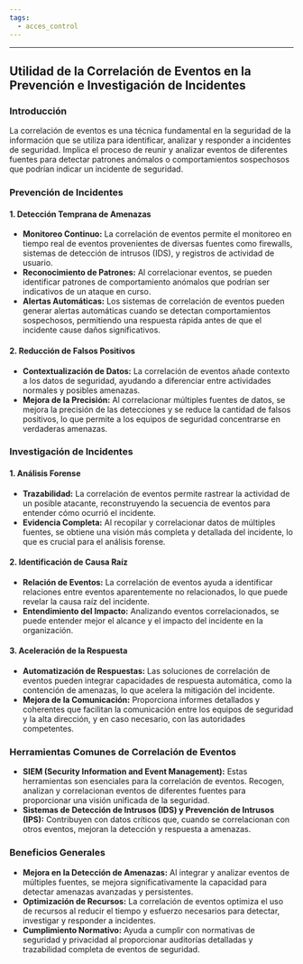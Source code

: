 ```yaml
---
tags:
  - acces_control
---
```


---

## Utilidad de la Correlación de Eventos en la Prevención e Investigación de Incidentes

### Introducción
La correlación de eventos es una técnica fundamental en la seguridad de la información que se utiliza para identificar, analizar y responder a incidentes de seguridad. Implica el proceso de reunir y analizar eventos de diferentes fuentes para detectar patrones anómalos o comportamientos sospechosos que podrían indicar un incidente de seguridad.

### Prevención de Incidentes

#### 1. Detección Temprana de Amenazas
- **Monitoreo Continuo:** La correlación de eventos permite el monitoreo en tiempo real de eventos provenientes de diversas fuentes como firewalls, sistemas de detección de intrusos (IDS), y registros de actividad de usuario.
- **Reconocimiento de Patrones:** Al correlacionar eventos, se pueden identificar patrones de comportamiento anómalos que podrían ser indicativos de un ataque en curso.
- **Alertas Automáticas:** Los sistemas de correlación de eventos pueden generar alertas automáticas cuando se detectan comportamientos sospechosos, permitiendo una respuesta rápida antes de que el incidente cause daños significativos.

#### 2. Reducción de Falsos Positivos
- **Contextualización de Datos:** La correlación de eventos añade contexto a los datos de seguridad, ayudando a diferenciar entre actividades normales y posibles amenazas.
- **Mejora de la Precisión:** Al correlacionar múltiples fuentes de datos, se mejora la precisión de las detecciones y se reduce la cantidad de falsos positivos, lo que permite a los equipos de seguridad concentrarse en verdaderas amenazas.

### Investigación de Incidentes

#### 1. Análisis Forense
- **Trazabilidad:** La correlación de eventos permite rastrear la actividad de un posible atacante, reconstruyendo la secuencia de eventos para entender cómo ocurrió el incidente.
- **Evidencia Completa:** Al recopilar y correlacionar datos de múltiples fuentes, se obtiene una visión más completa y detallada del incidente, lo que es crucial para el análisis forense.

#### 2. Identificación de Causa Raíz
- **Relación de Eventos:** La correlación de eventos ayuda a identificar relaciones entre eventos aparentemente no relacionados, lo que puede revelar la causa raíz del incidente.
- **Entendimiento del Impacto:** Analizando eventos correlacionados, se puede entender mejor el alcance y el impacto del incidente en la organización.

#### 3. Aceleración de la Respuesta
- **Automatización de Respuestas:** Las soluciones de correlación de eventos pueden integrar capacidades de respuesta automática, como la contención de amenazas, lo que acelera la mitigación del incidente.
- **Mejora de la Comunicación:** Proporciona informes detallados y coherentes que facilitan la comunicación entre los equipos de seguridad y la alta dirección, y en caso necesario, con las autoridades competentes.

### Herramientas Comunes de Correlación de Eventos
- **SIEM (Security Information and Event Management):** Estas herramientas son esenciales para la correlación de eventos. Recogen, analizan y correlacionan eventos de diferentes fuentes para proporcionar una visión unificada de la seguridad.
- **Sistemas de Detección de Intrusos (IDS) y Prevención de Intrusos (IPS):** Contribuyen con datos críticos que, cuando se correlacionan con otros eventos, mejoran la detección y respuesta a amenazas.

### Beneficios Generales
- **Mejora en la Detección de Amenazas:** Al integrar y analizar eventos de múltiples fuentes, se mejora significativamente la capacidad para detectar amenazas avanzadas y persistentes.
- **Optimización de Recursos:** La correlación de eventos optimiza el uso de recursos al reducir el tiempo y esfuerzo necesarios para detectar, investigar y responder a incidentes.
- **Cumplimiento Normativo:** Ayuda a cumplir con normativas de seguridad y privacidad al proporcionar auditorías detalladas y trazabilidad completa de eventos de seguridad.
